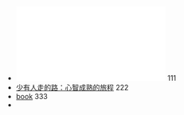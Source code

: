 - ![Shao You Ren Zou De Lu.pdf](../assets/shao_you_ren_zou_de_lu.pdf) 111
- [少有人走的路：心智成熟的旅程](../assets/shao_you_ren_zou_de_lu.pdf) 222
- <a href="../assets/shao_you_ren_zou_de_lu.pdf" target="_blank">book</a>  333
-